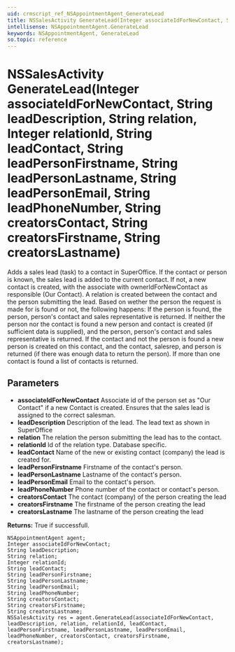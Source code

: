 ```yaml
---
uid: crmscript_ref_NSAppointmentAgent_GenerateLead
title: NSSalesActivity GenerateLead(Integer associateIdForNewContact, String leadDescription, String relation, Integer relationId, String leadContact, String leadPersonFirstname, String leadPersonLastname, String leadPersonEmail, String leadPhoneNumber, String creatorsContact, String creatorsFirstname, String creatorsLastname)
intellisense: NSAppointmentAgent.GenerateLead
keywords: NSAppointmentAgent, GenerateLead
so.topic: reference
---
```


# NSSalesActivity GenerateLead(Integer associateIdForNewContact, String leadDescription, String relation, Integer relationId, String leadContact, String leadPersonFirstname, String leadPersonLastname, String leadPersonEmail, String leadPhoneNumber, String creatorsContact, String creatorsFirstname, String creatorsLastname)

Adds a sales lead (task) to a contact in SuperOffice. If the contact or person is known, the sales lead is added to the current contact. If not, a new contact is created, with the associate with ownerIdForNewContact as responsible (Our Contact). A relation is created between the contact and the person submitting the lead. Based on wether the person the request is made for is found or not, the following happens: If the person is found, the person, person's contact and sales representative is returned. If neither the person nor the contact is found a new person and contact is created (if sufficient data is supplied), and the person, person's contact and sales representative is returned. If the contact and not the person is found a new person is created on this contact, and the contact, salesrep, and person is returned (if there was enough data to return the person). If more than one contact is found a list of contacts is returned.

## Parameters

* **associateIdForNewContact** Associate id of the person set as "Our Contact" if a new Contact is created. Ensures that the sales lead is assigned to the correct salesman.
* **leadDescription** Description of the lead. The lead text as shown in SuperOffice
* **relation** The relation the person submitting the lead has to the contact.
* **relationId** Id of the relation type. Database specific.
* **leadContact** Name of the new or existing contact (company) the lead is created for.
* **leadPersonFirstname** Firstname of the contact's person.
* **leadPersonLastname** Lastname of the contact's person.
* **leadPersonEmail** Email to the contact's person.
* **leadPhoneNumber** Phone number of the contact or contact's person.
* **creatorsContact** The contact (company) of the person creating the lead
* **creatorsFirstname** The firstname of the person creating the lead
* **creatorsLastname** The lastname of the person creating the lead

**Returns:** True if successfull.

```crmscript
NSAppointmentAgent agent;
Integer associateIdForNewContact;
String leadDescription;
String relation;
Integer relationId;
String leadContact;
String leadPersonFirstname;
String leadPersonLastname;
String leadPersonEmail;
String leadPhoneNumber;
String creatorsContact;
String creatorsFirstname;
String creatorsLastname;
NSSalesActivity res = agent.GenerateLead(associateIdForNewContact, leadDescription, relation, relationId, leadContact, leadPersonFirstname, leadPersonLastname, leadPersonEmail, leadPhoneNumber, creatorsContact, creatorsFirstname, creatorsLastname);
```

